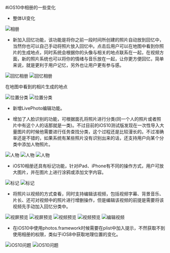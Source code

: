 #iOS10中相册的一些变化
* 整体UI变化


![相册](https://github.com/zhangninghao/iOS10Albums/blob/master/Resource/%E6%95%B4%E4%BD%93UI%E5%9B%BE.PNG?raw=true)

* 新加入回忆功能，该功能是将你之前一段时间所创建的照片自动放到回忆中，当然你也可以自己手动将照片放入回忆中。点击后用户可以在地图中看到你照片的生成地点，同时系统会根据你的头像与相关的地点联系在一起，在视频方面，新的照片系统也可以将你的情绪与音乐放在一起，让你更方便回忆，简单来说，就是更利于用户记忆，另外也让用户更有参与感。

![回忆相册](https://github.com/zhangninghao/iOS10Albums/blob/master/Resource/1F659074-5965-4BB4-BBB0-BC3F71ADC2A5.png?raw=true)
![回忆相册](https://github.com/zhangninghao/iOS10Albums/blob/master/Resource/5099A0D5-C491-43C3-BBE5-8DBD9D6AA973.png?raw=true)

在地图中看到的相片生成的地点

![位置分类](https://github.com/zhangninghao/iOS10Albums/blob/master/Resource/%E5%9C%B0%E7%90%86%E4%BD%8D%E7%BD%AE%E5%88%86%E7%B1%BB.png?raw=true)
![位置分类](https://github.com/zhangninghao/iOS10Albums/blob/master/Resource/%E5%9C%B0%E5%9B%BE%E6%A8%A1%E5%BC%8F.png?raw=true)



* 新增LivePhoto编辑功能。

* 增加了人脸识别的功能，可根据面孔将照片进行分类(同一个人的照片或者照片中有这个人的话那就是一类)。不过目前的iOS10测试版发现在一次性导入大量图片的时候他需要进行任务查找分类，这个过程还是比较漫长的。不过准确率还是不错的，如果系统有某些照片没有识别出来的话，还支持用户向某个分类中添加人物照片。

![人物](https://github.com/zhangninghao/iOS10Albums/blob/master/Resource/%E4%BA%BA%E7%89%A9cell.png?raw=true)
![人物](https://github.com/zhangninghao/iOS10Albums/blob/master/Resource/%E6%AD%A3%E5%9C%A8%E6%9F%A5%E6%89%BE%E4%BA%BA%E7%89%A9.png?raw=true)
![人物](https://github.com/zhangninghao/iOS10Albums/blob/master/Resource/%E6%89%8B%E5%8A%A8%E6%B7%BB%E5%8A%A0%E4%BA%BA%E7%89%A9.png?raw=true)

* iOS10相册还具有标记功能，针对iPad、iPhone有不同的操作方式，用户可放大图片，并在图片上进行涂鸦或添加文字内容。

![标记](https://github.com/zhangninghao/iOS10Albums/blob/master/Resource/A5E7BC39-F1B6-4134-9AD8-CACBF9735CAA.png?raw=true)
![标记](https://github.com/zhangninghao/iOS10Albums/blob/master/Resource/7C7CFA3D-722E-4CCE-9320-E1E02D145387.png?raw=true)

* 将照片以视频的方式查看，同时支持编辑该视频，包括视频字幕、背景音乐、片长、还可对视频中的照片进行增删操作，但是编辑该视频的前提是需要将该视频先手动加入回忆分类中。

![视屏预览](https://github.com/zhangninghao/iOS10Albums/blob/master/Resource/092DFF4F-B208-4C22-9E36-B67E7465232D.png?raw=true)
![视屏预览](https://github.com/zhangninghao/iOS10Albums/blob/master/Resource/D2B5FA59-996C-4B53-87EB-43A08EC2863B.png?raw=true)
![视频预览](https://github.com/zhangninghao/iOS10Albums/blob/master/Resource/25191DC6-824D-4975-A767-DFC23183387B.png?raw=true)
![视频预览](https://github.com/zhangninghao/iOS10Albums/blob/master/Resource/EF69C022-05F6-4FE2-AAE1-82EFA0E3FD19.png?raw=true)
![编辑视频](https://github.com/zhangninghao/iOS10Albums/blob/master/Resource/7878B738-665F-44FB-9899-23A4FF85C882.png?raw=true)


* 在iOS10中使用photos.framework时候需要在plist中加入提示，不然获取不到使用相册的权限，类似于iOS8中获取地理位置的变化。

![iOS10问题](https://github.com/zhangninghao/iOS10Albums/blob/master/Resource/194BFDCE-E46D-463A-BD0B-A273138D9AE5.png?raw=true)
![iOS10问题](https://github.com/zhangninghao/iOS10Albums/blob/master/Resource/Pasted%20Graphic%201.png?raw=true)


